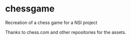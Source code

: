 # chessgame
Recreation of a chess game for a NSI project

Thanks to chess.com and other repositories for the assets.
